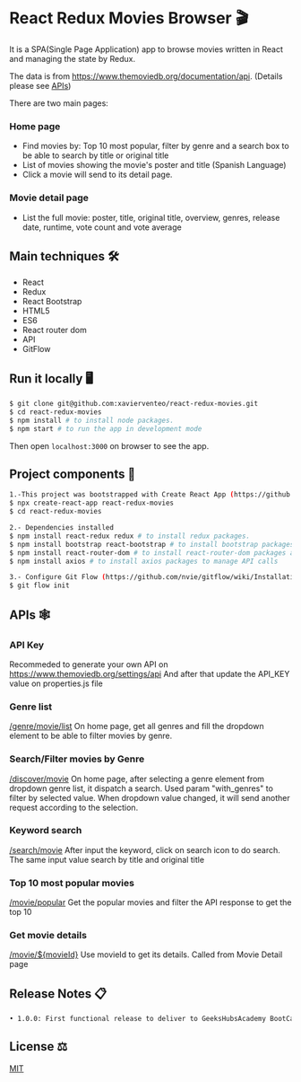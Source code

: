 
# React Redux Movies Browser 🎬

It is a SPA(Single Page Application) app to browse movies written in React and managing the state by Redux.

The data is from https://www.themoviedb.org/documentation/api. (Details please see [APIs](#APIs))

There are two main pages:

### Home page
- Find movies by: Top 10 most popular, filter by genre and a search box to be able to search by title or original title
- List of movies showing the movie's poster and title (Spanish Language)
- Click a movie will send to its detail page.

### Movie detail page
- List the full movie: poster, title, original title, overview, genres, release date, runtime, vote count and vote average

## Main techniques 🛠
- React
- Redux
- React Bootstrap
- HTML5 
- ES6
- React router dom
- API 
- GitFlow

## Run it locally 🖥
```bash
$ git clone git@github.com:xavierventeo/react-redux-movies.git
$ cd react-redux-movies
$ npm install # to install node packages.
$ npm start # to run the app in development mode
```
Then open `localhost:3000` on browser to see the app.

## Project components 📙
```bash
1.-This project was bootstrapped with Create React App (https://github.com/facebook/create-react-app).
$ npx create-react-app react-redux-movies
$ cd react-redux-movies

2.- Dependencies installed
$ npm install react-redux redux # to install redux packages.
$ npm install bootstrap react-bootstrap # to install bootstrap packages.
$ npm install react-router-dom # to install react-router-dom packages and manage navegation 
$ npm install axios # to install axios packages to manage API calls 

3.- Configure Git Flow (https://github.com/nvie/gitflow/wiki/Installation)
$ git flow init

```

## <a name="APIs">APIs</a> 🕸

### API Key
Recommeded to generate your own API on https://www.themoviedb.org/settings/api
And after that update the API_KEY value on properties.js file

### Genre list
[/genre/movie/list](https://developers.themoviedb.org/3/genres/get-movie-list)
On home page, get all genres and fill the dropdown element to be able to filter movies by genre.

### Search/Filter movies by Genre
[/discover/movie](https://developers.themoviedb.org/3/discover/movie-discover)
On home page, after selecting a genre element from dropdown genre list, it dispatch a search. Used param "with_genres" to filter by selected value. 
When dropdown value changed, it will send another request according to the selection.

### Keyword search
[/search/movie](https://developers.themoviedb.org/3/search/search-movies)
After input the keyword, click on search icon to do search. The same input value search by title and original title

### Top 10 most popular movies
[/movie/popular](https://developers.themoviedb.org/3/movies/get-popular-movies)
Get the popular movies and filter the API response to get the top 10

### Get movie details
[/movie/${movieId}](https://developers.themoviedb.org/3/movies/get-movie-details)
Use movieId to get its details. Called from Movie Detail page


## Release Notes 📋
```bash
• 1.0.0: First functional release to deliver to GeeksHubsAcademy BootCamp
```

## License ⚖️
[MIT](https://choosealicense.com/licenses/mit/)

